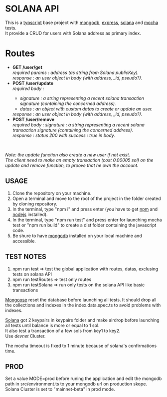 # SOLANA API

This is a [typscript](https://www.typescriptlang.org/) base project with [mongodb](https://www.mongodb.com/), [express](https://expressjs.com/fr/), [solana](https://docs.solana.com/developing/clients/javascript-api) and [mocha](https://mochajs.org/) tests.
<br>It provide a CRUD for users with Solana address as primary index.

# Routes
<ul>
<li><strong>GET /user/get</strong></li>
    <em>required params : address (as string from Solana publicKey).
    <br>response : an user object in body (with address, _id, pseudo?).</em>

<br>

<li><strong>POST /user/update</strong></li>
    <em>required body :
    <ul>
        <li>signature : a string representing a recent solana transaction signature (containing the concerned address).</li>
        <li>datas : an object with custom datas to create or update an user.
    </ul>
        response : an user object in body (with address, _id, pseudo?).</em>

<br>

<li><strong>POST /user/remove</strong></li>
    <em>required body : signature : a string representing a recent solana transaction signature (containing the concerned address).
    <br>response : status 200 with success : true in body.</em>
</ul>



<br>

<em>Note: the update function also create a new user if not exist.</em>
<br><em>The client need to make an empty transaction (cost 0.00005 sol) on the update and remove function, to proove that he own the account.
<br>
</em>

</ul>


## USAGE 

1. Clone the repository on your machine.
2. Open a terminal and move to the root of the project in the folder created by cloning repository.
3. In the terminal, type "npm i" and press enter (you have to get [npm](https://docs.npmjs.com/downloading-and-installing-node-js-and-npm) and [nodejs](https://nodejs.org/en/download/) installed).
3. In the terminal, type "npm run test" and press enter for launching mocha test or "npm run build" to create a dist folder containing the javascript code.
4. Be shure to have [mongodb](https://www.mongodb.com/) installed on your local machine and accessible.


## TEST NOTES

1. npm run test => test the global application with routes, datas, exclusing tests on solana API
2. npm run testRoutes => test only routes
3. npm run testSolana => run only tests on the solana API like basic transactions

<ins>Mongoose</ins> reset the database before launching all tests.
It should drop all the collections and indexes in the index.data.spec.ts to avoid problems with indexes.

<ins>Solana</ins> got 2 keypairs in keypairs folder and make airdrop before launching all tests until balance is more or equal to 1 sol. 
<br>
It also test a transaction of a few sols from key1 to key2.
<br>
Use <em>devnet</em> Cluster.

The mocha timeout is fixed to 1 minute because of solana's confirmations time.

## PROD

Set a value MODE=prod before runing the application and edit the mongodb path in src/environment.ts to your mongodb url on production skope.
<br>Solana Cluster is set to "mainnet-beta" in prod mode.

